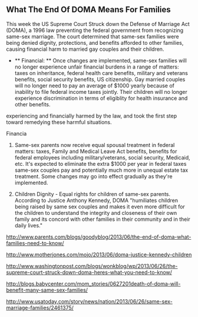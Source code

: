 
## What The End Of DOMA Means For Families

This week the US Supreme Court Struck down the Defense of Marriage Act (DOMA), a 1996 law preventing the federal government from recognizing same-sex marriage.  The court determined that same-sex families were being denied dignity, protections, and benefits afforded to other families, causing financial harm to married gay couples and their children.

- ** Financial: ** Once changes are implemented, same-sex families will no longer experience unfair financial burdens in a range of matters: taxes on inheritance, federal health care benefits, military and veterans benefits, social security benefits, US citizenship. Gay married couples will no longer need to pay an average of $1000 yearly because of inability to file federal income taxes jointly. Their children will no longer experience discrimination in terms of eligiblity for health insurance and other benefits.



experiencing  and financially harmed by the law, and took the first step toward remedying these harmful situations.

Financia



1. Same-sex parents now receive equal spousal treatment in federal matters:  taxes, Family and Medical Leave Act benefits, benefits for federal employees including military/veterans, social security, Medicaid, etc.  It's expected to eliminate the extra $1000 per year in federal taxes same-sex couples pay and potentially much more in unequal estate tax treatment.  Some changes may go into effect gradually as they're implemented.  

2. Children 
Dignity - Equal rights for children of same-sex parents. According to Justice Anthony Kennedy, DOMA "humiliates children being raised by same sex couples and makes it even more difficult for the children to understand the integrity and closeness of their own family and its concord with other families in their community and in their daily lives."

http://www.parents.com/blogs/goodyblog/2013/06/the-end-of-doma-what-families-need-to-know/

http://www.motherjones.com/mojo/2013/06/doma-justice-kennedy-children


http://www.washingtonpost.com/blogs/wonkblog/wp/2013/06/26/the-supreme-court-struck-down-doma-heres-what-you-need-to-know/

http://blogs.babycenter.com/mom_stories/0627201death-of-doma-will-benefit-many-same-sex-families/

http://www.usatoday.com/story/news/nation/2013/06/26/same-sex-marriage-families/2461375/
